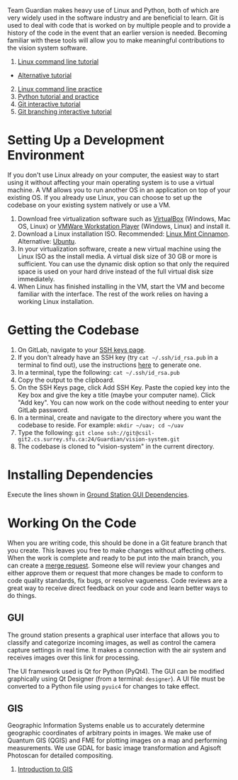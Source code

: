 Team Guardian makes heavy use of Linux and Python, both of which are very widely used in the software industry and are beneficial to learn. Git is used to deal with code that is worked on by multiple people and to provide a history of the code in the event that an earlier version is needed. Becoming familiar with these tools will allow you to make meaningful contributions to the vision system software.

1. [Linux command line tutorial](http://linuxcommand.org/lc3_learning_the_shell.php)
 * [Alternative tutorial](https://learnpythonthehardway.org/book/appendixa.html)
2. [Linux command line practice](https://www.shortcutfoo.com/app/dojos/command-line)
3. [Python tutorial and practice](https://www.codecademy.com/learn/python)
4. [Git interactive tutorial](https://try.github.io/)
5. [Git branching interactive tutorial](http://learngitbranching.js.org/)

# Setting Up a Development Environment

If you don't use Linux already on your computer, the easiest way to start using it without affecting your main operating system is to use a virtual machine. A VM allows you to run another OS in an application on top of your existing OS. If you already use Linux, you can choose to set up the codebase on your existing system natively or use a VM.

1. Download free virtualization software such as [VirtualBox](https://www.virtualbox.org/wiki/Downloads) (Windows, Mac OS, Linux) or [VMWare Workstation Player](https://my.vmware.com/web/vmware/free#desktop_end_user_computing/vmware_workstation_player/12_0) (Windows, Linux) and install it.
2. Download a Linux installation ISO. Recommended: [Linux Mint Cinnamon](https://www.linuxmint.com/edition.php?id=217). Alternative: [Ubuntu](https://www.ubuntu.com/download/desktop).
3. In your virtualization software, create a new virtual machine using the Linux ISO as the install media. A virtual disk size of 30 GB or more is sufficient. You can use the dynamic disk option so that only the required space is used on your hard drive instead of the full virtual disk size immediately.
4. When Linux has finished installing in the VM, start the VM and become familiar with the interface. The rest of the work relies on having a working Linux installation.

# Getting the Codebase

1. On GitLab, navigate to your [SSH keys page](https://csil-git2.cs.surrey.sfu.ca/profile/keys).
2. If you don't already have an SSH key (try `cat ~/.ssh/id_rsa.pub` in a terminal to find out), use the instructions [here](https://csil-git2.cs.surrey.sfu.ca/help/ssh/ssh) to generate one.
3. In a terminal, type the following: `cat ~/.ssh/id_rsa.pub`
4. Copy the output to the clipboard.
5. On the SSH Keys page, click Add SSH Key. Paste the copied key into the Key box and give the key a title (maybe your computer name). Click "Add key". You can now work on the code without needing to enter your GitLab password.
6. In a terminal, create and navigate to the directory where you want the codebase to reside. For example: `mkdir ~/uav; cd ~/uav`
7. Type the following: `git clone ssh://git@csil-git2.cs.surrey.sfu.ca:24/Guardian/vision-system.git`
8. The codebase is cloned to "vision-system" in the current directory.

# Installing Dependencies

Execute the lines shown in [Ground Station GUI Dependencies](https://csil-git2.cs.surrey.sfu.ca/Guardian/system-docs/wikis/vision-system-internal#ground-station-gui).

# Working On the Code

When you are writing code, this should be done in a Git feature branch that you create. This leaves you free to make changes without affecting others. When the work is complete and ready to be put into the main branch, you can create a [merge request](https://csil-git2.cs.surrey.sfu.ca/Guardian/vision-system/merge_requests/new). Someone else will review your changes and either approve them or request that more changes be made to conform to code quality standards, fix bugs, or resolve vagueness. Code reviews are a great way to receive direct feedback on your code and learn better ways to do things.

## GUI

The ground station presents a graphical user interface that allows you to classify and categorize incoming images, as well as control the camera capture settings in real time. It makes a connection with the air system and receives images over this link for processing.

The UI framework used is Qt for Python (PyQt4). The GUI can be modified graphically using Qt Designer (from a terminal: `designer`). A UI file must be converted to a Python file using `pyuic4` for changes to take effect.

## GIS

Geographic Information Systems enable us to accurately determine geographic coordinates of arbitrary points in images. We make use of Quantum GIS (QGIS) and FME for plotting images on a map and performing measurements. We use GDAL for basic image transformation and Agisoft Photoscan for detailed compositing.

1. [Introduction to GIS](http://docs.qgis.org/2.8/en/docs/gentle_gis_introduction/)
